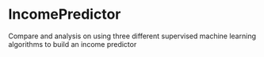 # IncomePredictor
Compare and analysis on using three different supervised machine learning algorithms to build an income predictor
